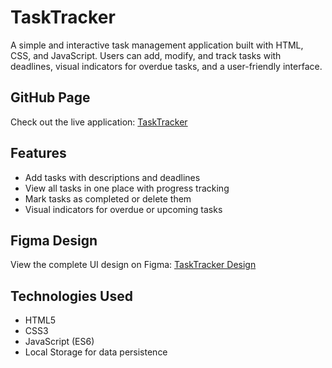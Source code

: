 # TaskTracker

A simple and interactive task management application built with HTML, CSS, and JavaScript. Users can add, modify, and track tasks with deadlines, visual indicators for overdue tasks, and a user-friendly interface.

## GitHub Page

Check out the live application: [TaskTracker](https://drissnafii.github.io/TaskTracker/)

## Features

- Add tasks with descriptions and deadlines
- View all tasks in one place with progress tracking
- Mark tasks as completed or delete them
- Visual indicators for overdue or upcoming tasks

## Figma Design

View the complete UI design on Figma: [TaskTracker Design](https://www.figma.com/design/WwbfxfcKdNtvpVAKZvYjNu/TaskTracker?node-id=0-1&t=LRsL92ta81kbKJsA-1)

## Technologies Used

- HTML5
- CSS3
- JavaScript (ES6)
- Local Storage for data persistence

